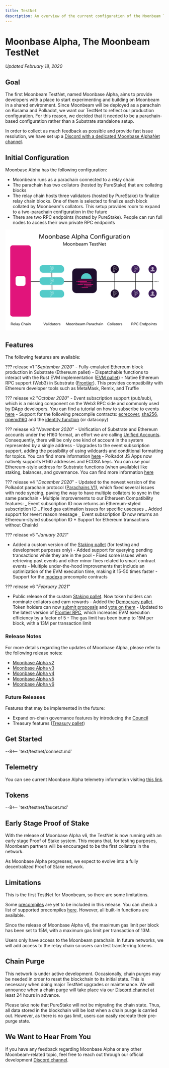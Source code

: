 ```yaml
---
title: TestNet
description: An overview of the current configuration of the Moonbeam TestNet, Moonbase Alpha, and information on how to start building on it using Solidity.
---
```


# Moonbase Alpha, The Moonbeam TestNet

_Updated February 18, 2020_

## Goal

The first Moonbeam TestNet, named Moonbase Alpha, aims to provide developers with a place to start experimenting and building on Moonbeam in a shared environment. Since Moonbeam will be deployed as a parachain on Kusama and Polkadot, we want our TestNet to reflect our production configuration. For this reason, we decided that it needed to be a parachain-based configuration rather than a Substrate standalone setup.

In order to collect as much feedback as possible and provide fast issue resolution, we have set up a [Discord with a dedicated Moonbase AlphaNet channel](https://discord.gg/PfpUATX).

## Initial Configuration

Moonbase Alpha has the following configuration:

-  Moonbeam runs as a parachain connected to a relay chain
-  The parachain has two collators (hosted by PureStake) that are collating blocks
-  The relay chain hosts three validators (hosted by PureStake) to finalize relay chain blocks. One of them is selected to finalize each block collated by Moonbeam's collators. This setup provides room to expand to a two-parachain configuration in the future
-  There are two RPC endpoints (hosted by PureStake). People can run full nodes to access their own private RPC endpoints

![TestNet Diagram](/images/testnet/Moonbase-Alpha-v5.png)

## Features

The following features are available:

??? release v1 "_September 2020_" - Fully-emulated Ethereum block production in Substrate (Ethereum pallet) - Dispatchable functions to interact with the Rust EVM implementation ([EVM pallet](https://docs.rs/pallet-evm/2.0.1/pallet_evm/)) - Native Ethereum RPC support (Web3) in Substrate ([Frontier](https://github.com/paritytech/frontier)). This provides compatibility with Ethereum developer tools such as MetaMask, Remix, and Truffle

??? release v2 "_October 2020_" - Event subscription support (pub/sub), which is a missing component on the Web3 RPC side and commonly used by DApp developers. You can find a tutorial on how to subscribe to events [here](/integrations/pubsub/) - Support for the following precompile contracts: [ecrecover](https://docs.klaytn.com/smart-contract/precompiled-contracts#address-0x-01-ecrecover-hash-v-r-s), [sha256](https://docs.klaytn.com/smart-contract/precompiled-contracts#address-0x-02-sha-256-data), [ripemd160](https://docs.klaytn.com/smart-contract/precompiled-contracts#address-0x-03-ripemd-160-data) and the [identity function](https://docs.klaytn.com/smart-contract/precompiled-contracts#address-0x-04-datacopy-data) (or datacopy)

??? release v3 "_November 2020_" - Unification of Substrate and Ethereum accounts under the H160 format, an effort we are calling [Unified Accounts](https://medium.com/moonbeam-network/moonbase-alpha-v3-introducing-unified-accounts-88fae3564cda). Consequently, there will be only one kind of account in the system represented by a single address - Upgrades to the event subscription support, adding the possibility of using wildcards and conditional formatting for topics. You can find more information [here](https://docs.moonbeam.network/integrations/pubsub/#using-wildcards-and-conditional-formatting) - Polkadot JS Apps now natively supports H160 addresses and ECDSA keys. You can use your Ethereum-style address for Substrate functions (when available) like staking, balances, and governance. You can find more information [here](/integrations/wallets/polkadotjs/)

??? release v4 "_December 2020_" - Updated to the newest version of the Polkadot parachain protocol ([Parachains V1](https://w3f.github.io/parachain-implementers-guide/)), which fixed several issues with node syncing, paving the way to have multiple collators to sync in the same parachain - Multiple improvements to our Etheruem Compatibility features:
_ Event subscription ID now returns an Ethereum-styled subscription ID
_ Fixed gas estimation issues for specific usecases
_ Added support for revert reason message
_ Event subscription ID now returns an Ethereum-styled subscription ID \* Support for Ethereum transactions without ChainId

??? release v5 "_January 2021_"

-  Added a custom version of the [Staking pallet](https://wiki.polkadot.network/docs/en/learn-staking) (for testing and development purposes only) - Added support for querying pending transactions while they are in the pool - Fixed some issues when retrieving past events and other minor fixes related to smart contract events - Multiple under-the-hood improvements that include an optimization of the EVM execution time, making it 15-50 times faster - Support for the [modexp](https://docs.klaytn.com/smart-contract/precompiled-contracts#address-0x05-bigmodexp-base-exp-mod) precompile contracts

??? release v6 "_February 2021_"

-  Public release of the custom [Staking pallet](https://wiki.polkadot.network/docs/en/learn-staking). Now token holders can nominate collators and earn rewards - Added the [Democracy pallet](https://github.com/paritytech/substrate/tree/HEAD/frame/democracy). Token holders can now [submit proposals](/governance/proposals/) and [vote on them](/governance/voting/) - Updated to the latest version of [Frontier RPC](https://github.com/paritytech/frontier), which increases EVM execution efficiency by a factor of 5 - The gas limit has been bump to 15M per block, with a 13M per transaction limit

### Release Notes

For more details regarding the updates of Moonbase Alpha, please refer to the following release notes:

-  [Moonbase Alpha v2](https://github.com/PureStake/moonbeam/releases/tag/v0.2.0)
-  [Moonbase Alpha v3](https://github.com/PureStake/moonbeam/releases/tag/v0.3.0)
-  [Moonbase Alpha v4](https://github.com/PureStake/moonbeam/releases/tag/v0.4.0)
-  [Moonbase Alpha v5](https://github.com/PureStake/moonbeam/releases/tag/v0.5.0)
-  [Moonbase Alpha v6](https://github.com/PureStake/moonbeam/releases/tag/v0.6.0)

### Future Releases

Features that may be implemented in the future:

-  Expand on-chain governance features by introducing the [Council](https://wiki.polkadot.network/docs/en/learn-governance#council)
-  Treasury features ([Treasury pallet](https://github.com/paritytech/substrate/tree/master/frame/treasury))

## Get Started

--8<-- 'text/testnet/connect.md'

## Telemetry

You can see current Moonbase Alpha telemetry information visiting [this link](https://telemetry.polkadot.io/#list/Moonbase%20Alpha).

## Tokens

--8<-- 'text/testnet/faucet.md'

## Early Stage Proof of Stake

With the release of Moonbase Alpha v6, the TestNet is now running with an early stage Proof of Stake system. This means that, for testing purposes, Moonbeam partners will be encouraged to be the first collators in the network.

As Moonbase Alpha progresses, we expect to evolve into a fully decentralized Proof of Stake network.

## Limitations

This is the first TestNet for Moonbeam, so there are some limitations.

Some [precompiles](https://docs.klaytn.com/smart-contract/precompiled-contracts) are yet to be included in this release. You can check a list of supported precompiles [here](/integrations/precompiles/). However, all built-in functions are available.

Since the release of Moonbase Alpha v6, the maximum gas limit per block has been set to 15M, with a maximum gas limit per transaction of 13M.

Users only have access to the Moonbeam parachain. In future networks, we will add access to the relay chain so users can test transferring tokens.

## Chain Purge

This network is under active development. Occasionally, chain purges may be needed in order to reset the blockchain to its initial state. This is necessary when doing major TestNet upgrades or maintenance. We will announce when a chain purge will take place via our [Discord channel](https://discord.gg/PfpUATX) at least 24 hours in advance.

Please take note that PureStake will not be migrating the chain state. Thus, all data stored in the blockchain will be lost when a chain purge is carried out. However, as there is no gas limit, users can easily recreate their pre-purge state.

## We Want to Hear From You

If you have any feedback regarding Moonbase Alpha or any other Moonbeam-related topic, feel free to reach out through our official development [Discord channel](https://discord.gg/PfpUATX).
